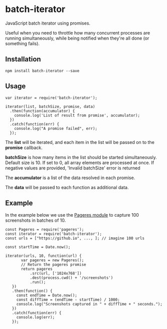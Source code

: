 # batch-iterator
JavaScript batch iterator using promises.

Useful when you need to throttle how many concurrent processes are running simultaneously, while being notified when they're all done (or something fails).

## Installation

```
npm install batch-iterator --save
```

## Usage

```
var iterator = require('batch-iterator');

iterator(list, batchSize, promise, data)
  .then(function(accumulator) {
    console.log('List of result from promise', accumulator);
  })
  .catch(function(err) {
    console.log("A promise failed", err);
  });
```

The **list** will be iterated, and each item in the list will be passed on to
the **promise** callback.

**batchSize** is how many items in the list should be started simultaneously.
Default size is 10.
If set to 0, all array elements are processed at once.
If negative values are provided, 'Invalid batchSize' error is returned

The **accumulator** is a list of the data resolved in each promise.

The **data** will be passed to each function as additional data.

## Example
In the example below we use the [Pageres module](https://github.com/sindresorhus/pageres)
to capture 100 screenshots in batches of 10.

```
const Pageres = require('pageres');
const iterator = require('batch-iterator');
const urls = ["https://github.io", ..., ]; // imagine 100 urls

const startTime = Date.now();

iterator(urls, 10, function(url) {
       var pageres = new Pageres();
       // Return the pageres promise
       return pageres
           .src(url, ['1024x768'])
           .dest(process.cwd() + '/screenshots')
           .run();
   })
   .then(function() {
     const endTime = Date.now();
     const diffTime = (endTime - startTime) / 1000;
     console.log("Screenshots captured in " + diffTime + " seconds.");
   })
   .catch(function(err) {
     console.log(err);
   });
```
